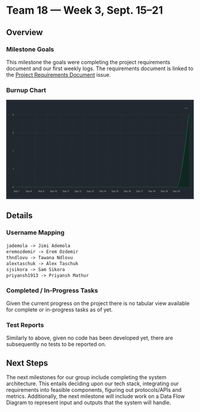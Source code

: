# Team 18 — Week 3, Sept. 15–21

## Overview

### Milestone Goals
This milestone the goals were completing the project requirements document and our first weekly logs. The requirements document is linked to the [Project Requirements Document](https://github.com/COSC-499-W2025/capstone-project-team-18/issues/2) issue.

### Burnup Chart
![Burnup Chart 1](/docs/logs/log_images/team_log_imgs/burnup_week3.png)


## Details

### Username Mapping

```
jademola -> Jimi Ademola
eremozdemir -> Erem Ozdemir
thndlovu -> Tawana Ndlovu
alextaschuk -> Alex Taschuk
sjsikora -> Sam Sikora
priyansh1913 -> Priyansh Mathur
```

### Completed / In-Progress Tasks
Given the current progress on the project there is no tabular view available for complete or in-progress tasks as of yet.

### Test Reports
Similarly to above, given no code has been developed yet, there are subsequently no tests to be reported on.

## Next Steps
The next milestones for our group include completing the system architecture. This entails deciding upon our tech stack, integrating our requirements into feasible components, figuring out protocols/APIs and metrics. Additionally, the next milestone will include work on a Data Flow Diagram to represent input and outputs that the system will handle.